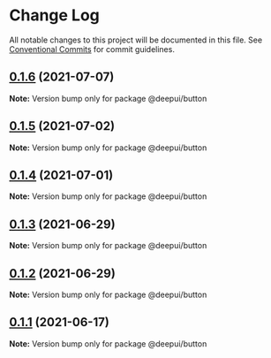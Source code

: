 # Change Log

All notable changes to this project will be documented in this file.
See [Conventional Commits](https://conventionalcommits.org) for commit guidelines.

## [0.1.6](https://github.com/deepecom/deepui/compare/@deepui/button@0.1.5...@deepui/button@0.1.6) (2021-07-07)

**Note:** Version bump only for package @deepui/button





## [0.1.5](https://github.com/deepecom/deepui/compare/@deepui/button@0.1.4...@deepui/button@0.1.5) (2021-07-02)

**Note:** Version bump only for package @deepui/button





## [0.1.4](https://github.com/deepecom/deepui/compare/@deepui/button@0.1.3...@deepui/button@0.1.4) (2021-07-01)

**Note:** Version bump only for package @deepui/button





## [0.1.3](https://github.com/deepecom/deepui/compare/@deepui/button@0.1.2...@deepui/button@0.1.3) (2021-06-29)

**Note:** Version bump only for package @deepui/button





## [0.1.2](https://github.com/deepecom/deepui/compare/@deepui/button@0.1.1...@deepui/button@0.1.2) (2021-06-29)

**Note:** Version bump only for package @deepui/button





## [0.1.1](https://github.com/deepecom/deepui/compare/@deepui/button@0.1.0...@deepui/button@0.1.1) (2021-06-17)

**Note:** Version bump only for package @deepui/button

